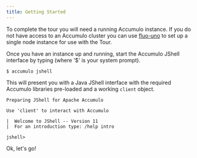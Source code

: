 ```yaml
---
title: Getting Started
---
```


To complete the tour you will need a running Accumulo instance. If you do not have access to an 
Accumulo cluster you can use [fluo-uno] to set up a single node instance for use with the Tour.

Once you have an instance up and running, start the Accumulo JShell interface by typing (where '$' 
is your system prompt).

```
$ accumulo jshell
```

This will present you with a Java JShell interface with the required Accumulo libraries pre-loaded 
and a working ```client``` object.

```
Preparing JShell for Apache Accumulo

Use 'client' to interact with Accumulo

|  Welcome to JShell -- Version 11
|  For an introduction type: /help intro

jshell>
```

Ok, let's go!

[fluo-uno]: https://github.com/apache/fluo-uno
